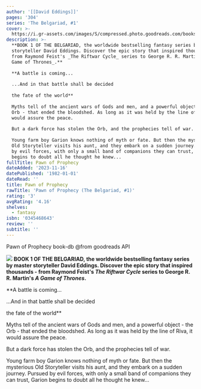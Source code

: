 ```yaml
---
author: '[[David Eddings]]'
pages: '304'
series: 'The Belgariad, #1'
cover: >-
  https://i.gr-assets.com/images/S/compressed.photo.goodreads.com/books/1391346857l/44659.jpg
description: >-
  **BOOK 1 OF THE BELGARIAD, the worldwide bestselling fantasy series by master
  storyteller David Eddings. Discover the epic story that inspired thousands -
  from Raymond Feist's _The Riftwar Cycle_ series to George R. R. Martin's _A
  Game of Thrones_.**  
    
  **A battle is coming...  
    
  ...And in that battle shall be decided  
    
  the fate of the world**  
    
  Myths tell of the ancient wars of Gods and men, and a powerful object - the
  Orb - that ended the bloodshed. As long as it was held by the line of Riva, it
  would assure the peace.  
    
  But a dark force has stolen the Orb, and the prophecies tell of war.  
    
  Young farm boy Garion knows nothing of myth or fate. But then the mysterious
  Old Storyteller visits his aunt, and they embark on a sudden journey. Pursued
  by evil forces, with only a small band of companions they can trust, Garion
  begins to doubt all he thought he knew...
fullTitle: Pawn of Prophecy
dateAdded: '2023-11-16'
datePublished: '1982-01-01'
dateRead: ''
title: Pawn of Prophecy
rawTitle: 'Pawn of Prophecy (The Belgariad, #1)'
rating: '3'
avgRating: '4.16'
shelves:
  - fantasy
isbn: '0345468643'
review: ''
subtitle: ''
---
```

Pawn of Prophecy book-db 
@from goodreads API

![](https:&#x2F;&#x2F;i.gr-assets.com&#x2F;images&#x2F;S&#x2F;compressed.photo.goodreads.com&#x2F;books&#x2F;1391346857l&#x2F;44659.jpg)
**BOOK 1 OF THE BELGARIAD, the worldwide bestselling fantasy series by master storyteller David Eddings. Discover the epic story that inspired thousands - from Raymond Feist&#39;s _The Riftwar Cycle_ series to George R. R. Martin&#39;s _A Game of Thrones_.**  
  
**A battle is coming...  
  
...And in that battle shall be decided  
  
the fate of the world**  
  
Myths tell of the ancient wars of Gods and men, and a powerful object - the Orb - that ended the bloodshed. As long as it was held by the line of Riva, it would assure the peace.  
  
But a dark force has stolen the Orb, and the prophecies tell of war.  
  
Young farm boy Garion knows nothing of myth or fate. But then the mysterious Old Storyteller visits his aunt, and they embark on a sudden journey. Pursued by evil forces, with only a small band of companions they can trust, Garion begins to doubt all he thought he knew...